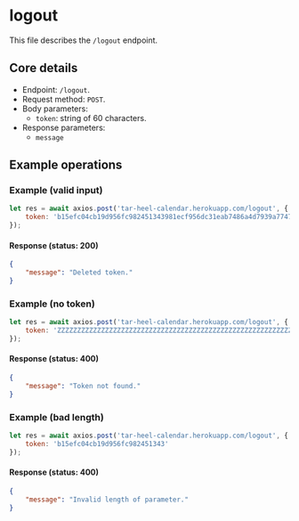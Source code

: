 # logout
This file describes the `/logout` endpoint.

## Core details
* Endpoint: `/logout`.
* Request method: `POST`.
* Body parameters:
    * `token`: string of 60 characters.
* Response parameters:
    * `message`

## Example operations
### Example (valid input)
```js
let res = await axios.post('tar-heel-calendar.herokuapp.com/logout', {
    token: 'b15efc04cb19d956fc982451343981ecf956dc31eab7486a4d7939a77476'
});
```

#### Response (status: 200)
```json
{
    "message": "Deleted token."
}
```

### Example (no token)
```js
let res = await axios.post('tar-heel-calendar.herokuapp.com/logout', {
    token: 'ZZZZZZZZZZZZZZZZZZZZZZZZZZZZZZZZZZZZZZZZZZZZZZZZZZZZZZZZZZZZ'
});
```

#### Response (status: 400)
```json
{
    "message": "Token not found."
}
```

### Example (bad length)
```js
let res = await axios.post('tar-heel-calendar.herokuapp.com/logout', {
    token: 'b15efc04cb19d956fc982451343'
});
```

#### Response (status: 400)
```json
{
    "message": "Invalid length of parameter."
}
```